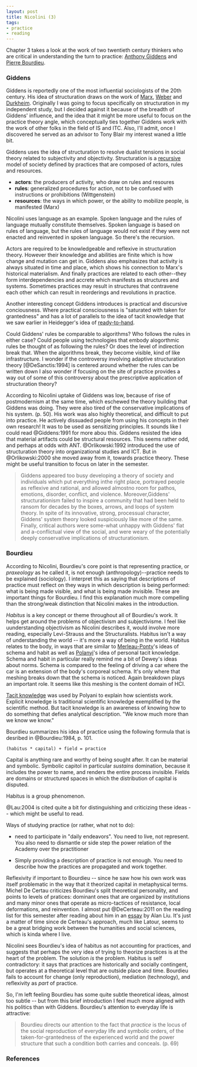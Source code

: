 ```yaml
---
layout: post
title: Nicolini (3)
tags:
- practice
- reading
---
```


Chapter 3 takes a look at the work of two twentieth century thinkers who are
critical in understanding the turn to practice: [Anthony Giddens] and [Pierre Bourdieu].

### Giddens

Giddens is reportedly one of the most influential sociologists of the 20th
century.  His idea of structuration draws on the work of [Marx], [Weber] and
[Durkheim].  Originally I was going to focus specifically on structuration in my
independent study, but I decided against it because of the breadth of Giddens'
influence, and the idea that it might be more useful to focus on the practice
theory angle, which conceptually ties together Giddens work with the work of
other folks in the field of IS and ITC. Also, I'll admit, once I discovered he
served as an advisor to Tony Blair my interest waned a little bit.

Giddens uses the idea of structuration to resolve dualist tensions in social
theory related to subjectivity and objectivity. Structuration is a [recursive]
model of society defined by practices that are composed of actors, rules and
resources.

* **actors**: the producers of activity, who draw on rules and resoures
* **rules**: generalized procedures for action, not to be confused with 
  instructions or prohibitions (Wittgenstein)
* **resources**: the ways in which power, or the ability to mobilize people, is
  manifested (Marx)

Nicolini uses language as an example. Spoken language and the rules of language
mutually constitute themselves. Spoken language is based on rules of language,
but the rules of language would not exist if they were not enacted and
reinvented in spoken language. So there's the recursion.

Actors are required to be knowledgeable and reflexive in structuration theory.
However their knowledge and abilities are finite which is how change and
mutation can get in. Giddens also emphasizes that activity is always situated in
time and place, which shows his connection to Marx's historical materialism.
And finally practices are related to each other--they form interdependencies and
accrete which manifests as structures and systems. Sometimes practices may
result in structures that contravene each other which can result in reorderings
and revolutions in practice.

Another interesting concept Giddens introduces is practical and discursive
conciousness. Where practical consciousness is "saturated with taken for
grantedness" and has a lot of parallels to the idea of tacit knowledge that we
saw earlier in Heidegger's idea of [ready-to-hand].

Could Giddens' rules be comparable to algorithms? Who follows the rules in
either case? Could people using technologies that embody alogorthmic rules be
thought of as following the rules? Or does the level of indirection break that.
When the algorithms break, they become visible, kind of like infrastructure. I
wonder if the controversy involving adaptive structuration theory
[@DeSanctis:1994] is centered around whether the rules can be written down I
also wonder if focusing on the site of practice provides a way out of some of
this controversy about the prescriptive application of structuration theory?

According to Nicolini uptake of Giddens was low, because of rise of
postmodernism at the same time, which eschewed the theory building that Giddens
was doing.  They were also tired of the conservative implications of his system.
(p. 50). His work was also highly theoretical, and difficult to put into
practice. He actively dissuaded people from using his concepts in their own
research!  It was to be used as sensitizing principles. It sounds like I could
read @Giddens:1991 for more abou this. Giddens resisted the idea that material
artifacts could be structural resources.  This seems rather odd, and perhaps at
odds with ANT. @Orlikowski:1992 introduced the use of structuration theory into
organizational studies and ICT. But in @Orlikowski:2000 she moved away from it,
towards practice theory. These might be useful transition to focus on later in
the semester.

> Giddens appeared too busy developing a theory of society and individuals 
> which put everything inthe right place, portrayed people as reflexive and 
> rational, and allowed almostno room for pathos, emotions, disorder, 
> conflict, and violence. Moreover,Giddens' structurationism failed to inspire 
> a community that had been held to ransom for decades by the boxes, arrows, 
> and loops of system theory. In spite of its innovative, strong, processual 
> character, Giddens' system theory looked suspiciously like more of the 
> same.  Finally, critical authors were some-what unhappy with Giddens' flat 
> and a-conflictual view of the social, and were weary of the potentially 
> deeply conservative implications of structurationism.

### Bourdieu

According to Nicolini, Bourdieu's core point is that representing practice, or
*praxeology* as he called it, is not enough (anthropology)--practice needs to be
explained (sociology). I interpret this as saying that descriptions of practice
must reflect on they ways in which description is being performed: what is being
made visible, and what is being made invisible. These are important things for
Bourdieu. I find this explanation much more compelling than the strong/weak
distinction that Nicolini makes in the introduction.

*Habitus* is a key concept or theme throughout all of Bourdieu's work. It helps
get around the problems of objectivism and subjectivisme.  I feel like
uunderstanding objectivism as Nicolini describes it, would involve more reading,
especially Levi-Strauss and the Structuralists.  Habitus isn't a way of
understanding the world -- it's more a way of being in the world. Habitus
relates to the body, in ways that are similar to [Merleau-Ponty]'s ideas of
schema and habit as well as [Polanyi]'s idea of personal tacit knowledge.
Schema and habit in particular really remind me a bit of Dewey's ideas about
norms.  Schema is compared to the feeling of driving a car where the car is an
extension of the body's corporeal schema. It's only where that meshing breaks
down that the schema is noticed. Again breakdown plays an important role. It
seems like this meshing is the content domain of HCI.

[Tacit knowledge] was used by Polyani to explain how scientists work. Explicit
knowledge is traditional scientific knowledge exemplified by the scientific
method. But tacit knowledge is an awareness of knowing how to do something that
defies analytical description. "We know much more than we know we know." 

Bourdieu summarizes his idea of practice using the following formula that is
desribed in @Bourdieu:1984, p. 101.

    (habitus * capital) + field = practice

Capital is anything rare and worthy of being sought after. It can be material
and symbolic. Symbolic capitol in particular *sustains* domination, because it
includes the power to name, and renders the entire process invisible. Fields are
domains or structured spaces in which the distribution of capital is disputed.

Habitus is a group phenomenon. 

@Lau:2004 is cited quite a bit for distinguishing and criticizing these ideas --
which might be useful to read.

Ways of studying practice (or rather, what not to do):

* need to participate in "daily endeavors". You need to live, not represent. You
  also need to dismantle or side step the power relation of the Academy over the
  practitioner

* Simply providing a description of practice is not enough. You need to describe
  how the practices are propagated and work together. 

Reflexivity if important to Bourdieu -- since he saw how his own work was itself
problematic in the way that it theorized capital in metaphysical terms. Michel
De Certau criticizes Bourdieu's split theoretical personality, and points to
levels of pratices: dominant ones that are organized by institutions and many
minor ones that operate as micro-tactices of resistance, local deformations, and
reinvention. I almost put @DeCerteau:2011 on the reading list for this semester
after reading about him in an [essay] by Alan Liu. It's just a matter of time
since de Certeau's approach, much like Latour, seems to be a great bridging work
between the humanities and social sciences, which is kinda where I live.

Nicolini sees Bourdieu's idea of habitus as not accounting for practices, and
suggests that perhaps the very idea of trying to theorize practices is at the
heart of the problem. The solution *is* the problem. Habitus is self
contradictory: it says that practices are historically and socially contingent,
but operates at a theoretical level that are outside place and time. Bourdieu
fails to account for change (only reproduction), mediation (technology), and
reflexivity as *part* of practice.

So, I'm left feeling Bourdieu has some quite subtle theoretical ideas, almost
too subtle  -- but from this brief introduction I feel much more aligned with
his politics than with Giddens. Bourdieu's attention to everyday life is
attractive:

> Bourdieu directs our attention to the fact that *practice* is the locus of 
> the social reproduction of everyday life and symbolic orders, of 
> the taken-for-grantedness of the experienced world and the power structure 
> that such a condition both carries and conceals. (p. 69)

### References

[Marx]: https://en.wikipedia.org/wiki/Karl_Marx
[Weber]: https://en.wikipedia.org/wiki/Max_Weber
[Durkheim]: https://en.wikipedia.org/wiki/%C3%89mile_Durkheim
[Pierre Bourdieu]: https://en.wikipedia.org/wiki/Pierre_Bourdieu
[Anthony Giddens]: https://en.wikipedia.org/wiki/Anthony_Giddens
[recursive]: https://en.wikipedia.org/wiki/Recursion
[ready-to-hand]: https://en.wikipedia.org/wiki/Heideggerian_terminology#Ready-to-hand
[essay]: http://liu.english.ucsb.edu/drafts-for-against-the-cultural-singularity/
[Merleau-Ponty]: https://en.wikipedia.org/wiki/Maurice_Merleau-Ponty
[Polanyi]: https://en.wikipedia.org/wiki/Michael_Polanyi
[Tacit knowledge]: https://en.wikipedia.org/wiki/Tacit_knowledge
